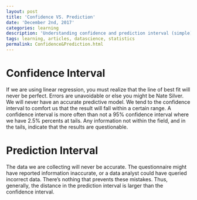 ```yaml
---
layout: post
title: 'Confidence VS. Prediction'
date: 'December 2nd, 2017'
categories: learning
description: 'Understanding confidence and prediction interval (simple).'
tags: learning, articles, datascience, statistics
permalink: Confidence&Prediction.html
---
```


# Confidence Interval
If we are using linear regression, you must realize that the line of best fit will never be perfect. Errors are unavoidable or else you might be Nate Silver. We will never have an accurate predictive model. We tend to the confidence interval to comfort us that the result will fall within a certain range. A confidence interval is more often than not a 95% confidence interval where we have 2.5% percents at tails. Any information not within the field, and in the tails, indicate that the results are questionable.


# Prediction Interval
The data we are collecting will never be accurate. The questionnaire might have reported information inaccurate, or a data analyst could have queried incorrect data. There’s nothing that prevents these mistakes. Thus, generally, the distance in the prediction interval is larger than the confidence interval.
